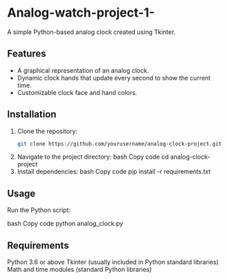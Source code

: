# Analog-watch-project-1-

A simple Python-based analog clock created using Tkinter.

## Features
- A graphical representation of an analog clock.
- Dynamic clock hands that update every second to show the current time.
- Customizable clock face and hand colors.

## Installation
1. Clone the repository:
   ```bash
   git clone https://github.com/yourusername/analog-clock-project.git
2. Navigate to the project directory:
bash
Copy code
cd analog-clock-project
3. Install dependencies:
bash
Copy code
pip install -r requirements.txt

## Usage
Run the Python script:

bash
Copy code
python analog_clock.py
## Requirements
Python 3.6 or above
Tkinter (usually included in Python standard libraries)
Math and time modules (standard Python libraries)
